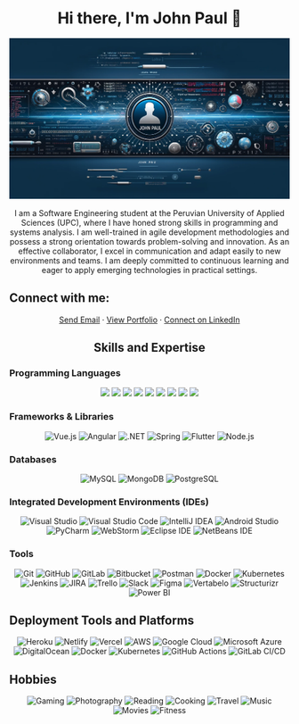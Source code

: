 <h1 align="center"> Hi there, I'm John Paul 👋 </h1>
<p align="center">

![John Paul Banner](https://github.com/JohnPaulMamaniQuispe/JohnPaulMamaniQuispe/blob/main/mybanner.png)
</p>
<p align="center">
I am a Software Engineering student at the Peruvian University of Applied Sciences (UPC), where I have honed strong skills in programming and systems analysis. I am well-trained in agile development methodologies and possess a strong orientation towards problem-solving and innovation. As an effective collaborator, I excel in communication and adapt easily to new environments and teams. I am deeply committed to continuous learning and eager to apply emerging technologies in practical settings.
</p>

## Connect with me:
<p align="center">
  <a href="mailto:john.jpmq@gmail.com">Send Email</a> · 
  <a href="https://resplendent-alpaca-6a47e2.netlify.app">View Portfolio</a> · 
  <a href="https://www.linkedin.com/public-profile/settings?trk=d_flagship3_profile_self_view_public_profile">Connect on LinkedIn</a>
</p>


<h2 align="center">Skills and Expertise</h2>

### Programming Languages
<p align="center">
  <img src="https://img.shields.io/badge/HTML5-E34F26?style=flat&logo=html5&logoColor=white" height="40" />
  <img src="https://img.shields.io/badge/CSS3-1572B6?style=flat&logo=css3&logoColor=white" height="40" />
  <img src="https://img.shields.io/badge/JavaScript-F7DF1E?style=flat&logo=javascript&logoColor=black" height="40" />
  <img src="https://img.shields.io/badge/Python-3776AB?style=flat&logo=python&logoColor=white" height="40" />
  <img src="https://img.shields.io/badge/C++-00599C?style=flat&logo=cplusplus&logoColor=white" height="40" />
  <img src="https://img.shields.io/badge/Java-ED8B00?style=flat&logo=java&logoColor=white" height="40" />
  <img src="https://img.shields.io/badge/Kotlin-7F52FF?style=flat&logo=kotlin&logoColor=white" height="40" />
  <img src="https://img.shields.io/badge/Dart-0175C2?style=flat&logo=dart&logoColor=white" height="40" />
  <img src="https://img.shields.io/badge/C%23-239120?style=flat&logo=csharp&logoColor=white" height="40" />
</p>

### Frameworks & Libraries
<div align="center">
  <img src="https://img.shields.io/badge/Vue.js-35495E?style=flat&logo=vuedotjs&logoColor=4FC08D" height="40" alt="Vue.js" />
  <img src="https://img.shields.io/badge/Angular-DD0031?style=flat&logo=angular&logoColor=white" height="40" alt="Angular" />
  <img src="https://img.shields.io/badge/.NET-512BD4?style=flat&logo=dotnet&logoColor=white" height="40" alt=".NET" />
  <img src="https://img.shields.io/badge/Spring-6DB33F?style=flat&logo=spring&logoColor=white" height="40" alt="Spring" />
  <img src="https://img.shields.io/badge/Flutter-02569B?style=flat&logo=flutter&logoColor=white" height="40" alt="Flutter" />
  <img src="https://img.shields.io/badge/Node.js-43853D?style=flat&logo=node.js&logoColor=white" height="40" alt="Node.js" />
</div>

### Databases
<div align="center">
  <img src="https://img.shields.io/badge/MySQL-4479A1?style=flat&logo=mysql&logoColor=white" height="40" alt="MySQL" />
  <img src="https://img.shields.io/badge/MongoDB-4EA94B?style=flat&logo=mongodb&logoColor=white" height="40" alt="MongoDB" />
  <img src="https://img.shields.io/badge/PostgreSQL-316192?style=flat&logo=postgresql&logoColor=white" height="40" alt="PostgreSQL" />
</div>

### Integrated Development Environments (IDEs)
<div align="center">
  <img src="https://img.shields.io/badge/Visual%20Studio-5C2D91?style=flat&logo=visualstudio&logoColor=white" height="40" alt="Visual Studio" />
  <img src="https://img.shields.io/badge/Visual%20Studio%20Code-007ACC?style=flat&logo=visualstudiocode&logoColor=white" height="40" alt="Visual Studio Code" />
  <img src="https://img.shields.io/badge/IntelliJ%20IDEA-000000?style=flat&logo=intellijidea&logoColor=white" height="40" alt="IntelliJ IDEA" />
  <img src="https://img.shields.io/badge/Android%20Studio-3DDC84?style=flat&logo=androidstudio&logoColor=white" height="40" alt="Android Studio" />
  <img src="https://img.shields.io/badge/PyCharm-143?style=flat&logo=pycharm&logoColor=white" height="40" alt="PyCharm" />
  <img src="https://img.shields.io/badge/WebStorm-143?style=flat&logo=webstorm&logoColor=white" height="40" alt="WebStorm" />
  <img src="https://img.shields.io/badge/Eclipse%20IDE-2C2255?style=flat&logo=eclipseide&logoColor=white" height="40" alt="Eclipse IDE" />
  <img src="https://img.shields.io/badge/NetBeans%20IDE-1B6AC6?style=flat&logo=apachenetbeanside&logoColor=white" height="40" alt="NetBeans IDE" />
</div>

### Tools
<div align="center">
  <img src="https://img.shields.io/badge/Git-F05032?style=flat&logo=git&logoColor=white" height="40" alt="Git" />
  <img src="https://img.shields.io/badge/GitHub-181717?style=flat&logo=github&logoColor=white" height="40" alt="GitHub" />
  <img src="https://img.shields.io/badge/GitLab-FCA121?style=flat&logo=gitlab&logoColor=white" height="40" alt="GitLab" />
  <img src="https://img.shields.io/badge/Bitbucket-0052CC?style=flat&logo=bitbucket&logoColor=white" height="40" alt="Bitbucket" />
  <img src="https://img.shields.io/badge/Postman-FF6C37?style=flat&logo=postman&logoColor=white" height="40" alt="Postman" />
  <img src="https://img.shields.io/badge/Docker-2496ED?style=flat&logo=docker&logoColor=white" height="40" alt="Docker" />
  <img src="https://img.shields.io/badge/Kubernetes-326CE5?style=flat&logo=kubernetes&logoColor=white" height="40" alt="Kubernetes" />
  <img src="https://img.shields.io/badge/Jenkins-D24939?style=flat&logo=jenkins&logoColor=white" height="40" alt="Jenkins" />
  <img src="https://img.shields.io/badge/JIRA-0052CC?style=flat&logo=jira&logoColor=white" height="40" alt="JIRA" />
  <img src="https://img.shields.io/badge/Trello-0052CC?style=flat&logo=trello&logoColor=white" height="40" alt="Trello" />
  <img src="https://img.shields.io/badge/Slack-4A154B?style=flat&logo=slack&logoColor=white" height="40" alt="Slack" />
  <img src="https://img.shields.io/badge/Figma-F24E1E?style=flat&logo=figma&logoColor=white" height="40" alt="Figma" />
  <img src="https://img.shields.io/badge/Vertabelo-0078D4?style=flat" height="40" alt="Vertabelo" />
  <img src="https://img.shields.io/badge/Structurizr-008000?style=flat" height="40" alt="Structurizr" />
  <img src="https://img.shields.io/badge/Power%20BI-F2C811?style=flat&logo=powerbi&logoColor=black" height="40" alt="Power BI" />
</div>



## Deployment Tools and Platforms
<div align="center">
  <img src="https://img.shields.io/badge/Heroku-430098?style=flat&logo=heroku&logoColor=white" height="40" alt="Heroku" />
  <img src="https://img.shields.io/badge/Netlify-00C7B7?style=flat&logo=netlify&logoColor=white" height="40" alt="Netlify" />
  <img src="https://img.shields.io/badge/Vercel-000000?style=flat&logo=vercel&logoColor=white" height="40" alt="Vercel" />
  <img src="https://img.shields.io/badge/AWS-232F3E?style=flat&logo=amazonaws&logoColor=white" height="40" alt="AWS" />
  <img src="https://img.shields.io/badge/Google%20Cloud-4285F4?style=flat&logo=googlecloud&logoColor=white" height="40" alt="Google Cloud" />
  <img src="https://img.shields.io/badge/Microsoft%20Azure-0089D6?style=flat&logo=microsoftazure&logoColor=white" height="40" alt="Microsoft Azure" />
  <img src="https://img.shields.io/badge/DigitalOcean-0080FF?style=flat&logo=digitalocean&logoColor=white" height="40" alt="DigitalOcean" />
  <img src="https://img.shields.io/badge/Docker-2496ED?style=flat&logo=docker&logoColor=white" height="40" alt="Docker" />
  <img src="https://img.shields.io/badge/Kubernetes-326CE5?style=flat&logo=kubernetes&logoColor=white" height="40" alt="Kubernetes" />
  <img src="https://img.shields.io/badge/GitHub%20Actions-2088FF?style=flat&logo=githubactions&logoColor=white" height="40" alt="GitHub Actions" />
  <img src="https://img.shields.io/badge/GitLab%20CI%2FCD-FC6D26?style=flat&logo=gitlab&logoColor=white" height="40" alt="GitLab CI/CD" />
</div>


## Hobbies
<div align="center">
  <img src="https://img.shields.io/badge/Gaming-4A154B?style=flat&logo=nintendo-switch&logoColor=white" height="40" alt="Gaming" />
  <img src="https://img.shields.io/badge/Photography-1DA1F2?style=flat&logo=flickr&logoColor=white" height="40" alt="Photography" />
  <img src="https://img.shields.io/badge/Reading-E4405F?style=flat&logo=goodreads&logoColor=white" height="40" alt="Reading" />
  <img src="https://img.shields.io/badge/Cooking-FF6F61?style=flat&logo=foodpanda&logoColor=white" height="40" alt="Cooking" />
  <img src="https://img.shields.io/badge/Travel-FF6F61?style=flat&logo=tripadvisor&logoColor=white" height="40" alt="Travel" />
  <img src="https://img.shields.io/badge/Music-ff69b4?style=flat&logo=spotify&logoColor=white" height="40" alt="Music" />
  <img src="https://img.shields.io/badge/Movies-0078D4?style=flat&logo=netflix&logoColor=white" height="40" alt="Movies" />
  <img src="https://img.shields.io/badge/Fitness-4A154B?style=flat&logo=fitbit&logoColor=white" height="40" alt="Fitness" />
</div>


<!-- Este es un comentario en Markdown -->

